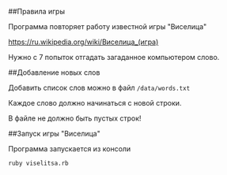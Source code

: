 ##Правила игры

Программа повторяет работу известной игры "Виселица"

https://ru.wikipedia.org/wiki/Виселица_(игра)

Нужно с 7 попыток отгадать загаданное компьютером слово.


##Добавление новых слов

Добавить список слов можно в файл `/data/words.txt`

Каждое слово должно начинаться с новой строки.

В файле не должно быть пустых строк!

##Запуск игры "Виселица"

Программа запускается из консоли 

`ruby viselitsa.rb`
